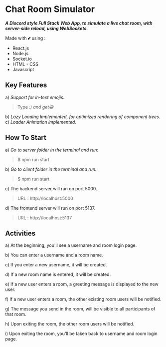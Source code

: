 # Chat Room Simulator

**_A Discord style Full Stack Web App, to simulate a live chat room, with server-side reload, using WebSockets._**

Made with 💕 using :

- React.js
- Node.js
- Socket.io
- HTML - CSS
- Javascript

## Key Features

a) _Support for in-text emojis_.

> Type _:) and get😀_

b) _Lazy Loading Implemented, for optimized rendering of component trees._
c) _Loader Animation implemented._

## How To Start

a) _Go to server folder in the terminal and run:_

> $ npm run start

b) _Go to client folder in the terminal and run:_

> $ npm run start

c) The backend server will run on port 5000.

> URL : http://localhost:5000

d) The frontend server will run on port 5137.

> URL : http://localhost:5137

## Activities

a) At the beginning, you'll see a username and room login page.

b) You can enter a username and a room name.

c) If you enter a new username, it will be created.

d) If a new room name is entered, it will be created.

e) If a new user enters a room, a greeting message is displayed to the new user.

f) If a new user enters a room, the other existing room users will be notified.

g) The message you send in the room, will be visible to all participants of that room.

h) Upon exiting the room, the other room users will be notified.

i) Upon exiting the room, you'll be taken back to username and room login page.
